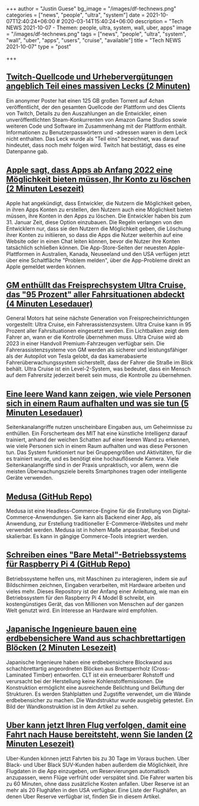 +++
author = "Justin Guese"
bg_image = "/images/df-technews.png"
categories = ["news", "people", "ultra", "system"]
date = 2021-10-07T12:40:24+06:00 # 2020-03-14T15:40:24+06:00
description = "Tech NEWS 2021-10-07 - Themen: people, ultra, system, wall, uber, apps"
image = "/images/df-technews.png"
tags = ["news", "people", "ultra", "system", "wall", "uber", "apps", "users", "cruise", "available"]
title = "Tech NEWS 2021-10-07"
type = "post"

+++

## [Twitch-Quellcode und Urhebervergütungen angeblich Teil eines massiven Lecks (2 Minuten)](https://www.theverge.com/2021/10/6/22712250/twitch-hack-leak-data-streamer-revenue-steam-competitor)

 Ein anonymer Poster hat einen 125 GB großen Torrent auf 4chan veröffentlicht, der den gesamten Quellcode der Plattform und des Clients von Twitch, Details zu den Auszahlungen an die Entwickler, einen unveröffentlichten Steam-Konkurrenten von Amazon Game Studios sowie weiteren Code und Software im Zusammenhang mit der Plattform enthält. Informationen zu Benutzerpasswörtern und -adressen waren in dem Leck nicht enthalten. Das Leck wurde als "Teil eins" bezeichnet, was darauf hindeutet, dass noch mehr folgen wird. Twitch hat bestätigt, dass es eine Datenpanne gab.

## [Apple sagt, dass Apps ab Anfang 2022 eine Möglichkeit bieten müssen, Ihr Konto zu löschen (2 Minuten Lesezeit)](https://www.engadget.com/apple-app-store-ios-developers-delete-account-report-193119525.html)

 Apple hat angekündigt, dass Entwickler, die Nutzern die Möglichkeit geben, in ihren Apps Konten zu erstellen, den Nutzern auch eine Möglichkeit bieten müssen, ihre Konten in den Apps zu löschen. Die Entwickler haben bis zum 31. Januar Zeit, diese Option einzubauen. Die Regeln verlangen von den Entwicklern nur, dass sie den Nutzern die Möglichkeit geben, die Löschung ihrer Konten zu initiieren, so dass die Apps die Nutzer weiterhin auf eine Website oder in einen Chat leiten können, bevor die Nutzer ihre Konten tatsächlich schließen können. Die App-Store-Seiten der neuesten Apple-Plattformen in Australien, Kanada, Neuseeland und den USA verfügen jetzt über eine Schaltfläche "Problem melden", über die App-Probleme direkt an Apple gemeldet werden können.

## [GM enthüllt das Freisprechsystem Ultra Cruise, das "95 Prozent" aller Fahrsituationen abdeckt (4 Minuten Lesedauer)](https://www.theverge.com/2021/10/6/22712566/gm-ultra-cruise-adas-hands-free-driving)

 General Motors hat seine nächste Generation von Freisprecheinrichtungen vorgestellt: Ultra Cruise, ein Fahrerassistenzsystem. Ultra Cruise kann in 95 Prozent aller Fahrsituationen eingesetzt werden. Ein Lichtbalken zeigt dem Fahrer an, wann er die Kontrolle übernehmen muss. Ultra Cruise wird ab 2023 in einer Handvoll Premium-Fahrzeugen verfügbar sein. Die Fahrerassistenzsysteme von GM werden als sicherer und leistungsfähiger als der Autopilot von Tesla gelobt, da das kamerabasierte Fahrerüberwachungssystem sicherstellt, dass der Fahrer die Straße im Blick behält. Ultra Cruise ist ein Level-2-System, was bedeutet, dass ein Mensch auf dem Fahrersitz jederzeit bereit sein muss, die Kontrolle zu übernehmen.

## [Eine leere Wand kann zeigen, wie viele Personen sich in einem Raum aufhalten und was sie tun (5 Minuten Lesedauer)](https://www.scientificamerican.com/article/a-blank-wall-can-show-how-many-people-are-in-a-room-and-what-theyre-doing/)

 Seitenkanalangriffe nutzen unscheinbare Eingaben aus, um Geheimnisse zu enthüllen. Ein Forscherteam des MIT hat eine künstliche Intelligenz darauf trainiert, anhand der weichen Schatten auf einer leeren Wand zu erkennen, wie viele Personen sich in einem Raum aufhalten und was diese Personen tun. Das System funktioniert nur bei Gruppengrößen und Aktivitäten, für die es trainiert wurde, und es benötigt eine hochauflösende Kamera. Viele Seitenkanalangriffe sind in der Praxis unpraktisch, vor allem, wenn die meisten Überwachungsziele bereits Smartphones tragen oder intelligente Geräte verwenden.

## [Medusa (GitHub Repo)](https://github.com/medusajs/medusa)

 Medusa ist eine Headless-Commerce-Engine für die Erstellung von Digital-Commerce-Anwendungen. Sie kann als Backend einer App, als Anwendung, zur Erstellung traditioneller E-Commerce-Websites und mehr verwendet werden. Medusa ist in hohem Maße anpassbar, flexibel und skalierbar. Es kann in gängige Commerce-Tools integriert werden.

## [Schreiben eines "Bare Metal"-Betriebssystems für Raspberry Pi 4 (GitHub Repo)](https://github.com/isometimes/rpi4-osdev)

 Betriebssysteme helfen uns, mit Maschinen zu interagieren, indem sie auf Bildschirmen zeichnen, Eingaben verarbeiten, mit Hardware arbeiten und vieles mehr. Dieses Repository ist der Anfang einer Anleitung, wie man ein Betriebssystem für den Raspberry Pi 4 Model B schreibt, ein kostengünstiges Gerät, das von Millionen von Menschen auf der ganzen Welt genutzt wird. Ein Interesse an Hardware wird empfohlen.

## [Japanische Ingenieure bauen eine erdbebensichere Wand aus schachbrettartigen Blöcken (2 Minuten Lesezeit)](https://interestingengineering.com/japanese-engineers-build-earthquake-resistant-checkered-block-wall)

 Japanische Ingenieure haben eine erdbebensichere Blockwand aus schachbrettartig angeordneten Blöcken aus Brettsperrholz (Cross-Laminated Timber) entworfen. CLT ist ein erneuerbarer Rohstoff und verursacht bei der Herstellung keine Kohlenstoffemissionen. Die Konstruktion ermöglicht eine ausreichende Belichtung und Belüftung der Strukturen. Es werden Stahlplatten und Zugstifte verwendet, um die Wände erdbebensicher zu machen. Die Wandstruktur wurde ausgiebig getestet. Ein Bild der Wandkonstruktion ist in dem Artikel zu sehen.

## [Uber kann jetzt Ihren Flug verfolgen, damit eine Fahrt nach Hause bereitsteht, wenn Sie landen (2 Minuten Lesezeit)](https://www.cnbc.com/2021/10/06/uber-can-now-track-your-flight-so-a-ride-home-is-ready-when-you-land.html)

 Uber-Kunden können jetzt Fahrten bis zu 30 Tage im Voraus buchen. Uber Black- und Uber Black SUV-Kunden haben außerdem die Möglichkeit, ihre Flugdaten in die App einzugeben, um Reservierungen automatisch anzupassen, wenn Flüge verfrüht oder verspätet sind. Die Fahrer warten bis zu 60 Minuten, ohne dass zusätzliche Kosten anfallen. Uber Reserve ist an mehr als 20 Flughäfen in den USA verfügbar. Eine Liste der Flughäfen, an denen Uber Reserve verfügbar ist, finden Sie in diesem Artikel.

